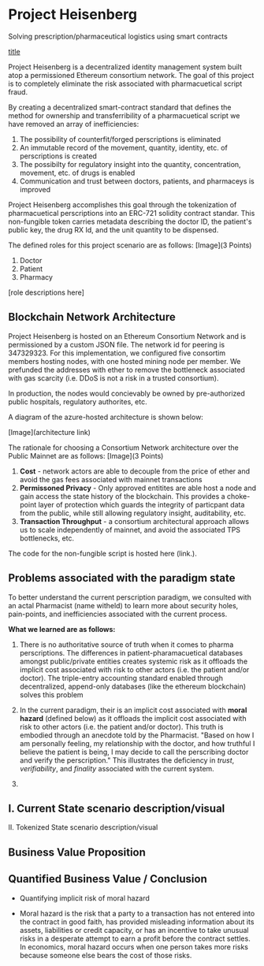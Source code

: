 # Project Heisenberg
Solving prescription/pharmaceutical logistics using smart contracts

[title](https://www.exampleUserFlow.jpg)

Project Heisenberg is a decentralized identity management system built atop a permissioned Ethereum consortium network.  The goal of this project is to completely eliminate the risk associated with pharmacuetical script fraud.

By creating a decentralized smart-contract standard that defines the method for ownership and transferribility of a pharmacuetical script we have removed an array of inefficiencies:
  1. The possibility of counterfit/forged perscriptions is eliminated
  2. An immutable record of the movement, quantity, identity, etc. of perscriptions is created
  3. The possibilty for regulatory insight into the quantity, concentration, movement, etc. of drugs is enabled
  4. Communication and trust between doctors, patients, and pharmaceys is improved
  
Project Heisenberg accomplishes this goal through the tokenization of pharmacuetical perscriptions into an ERC-721 solidity contract standar.  This non-fungible token carries metadata describing the doctor ID, the patient's public key, the drug RX Id, and the unit quantity to be dispensed.

The defined roles for this project scenario are as follows:
[Image](3 Points)
  1. Doctor
  2. Patient
  3. Pharmacy
  
 [role descriptions here]
 
## Blockchain Network Architecture
Project Heisenberg is hosted on an Ethereum Consortium Network and is permissioned by a custom JSON file.  The network id for peering is 347329323.  For this implementation, we configured five consortim members hosting nodes, with one hosted mining node per member.  We prefunded the addresses with  ether to remove the bottleneck associated with gas scarcity (i.e. DDoS is not a risk in a trusted consortium). 

In production, the nodes would concievably be owned by pre-authorized public hospitals, regulatory authorites, etc. 

A diagram of the azure-hosted architecture is shown below:

[Image](architecture link)

The rationale for choosing a Consortium Network architecture over the Public Mainnet are as follows:
[Image](3 Points)
  1. <b>Cost</b> - network actors are able to decouple from the price of ether and avoid the gas fees associated with mainnet transactions
  2. <b>Permissoned Privacy</b> - Only approved entitites are able host a node and gain access the state history of the blockchain.  This provides a choke-point layer of protection which guards the integrity of particpant data from the public, while still allowing regulatory insight, auditability, etc.
  3. <b>Transaction Throughput</b> - a consortium architectural approach allows us to scale independently of mainnet, and avoid the associated TPS bottlenecks, etc.

The code for the non-fungible script is hosted here (link.). 
 
## Problems associated with the paradigm state
To better understand the current perscription paradigm, we consulted with an actal Pharmacist (name witheld) to learn more about security holes, pain-points, and inefficiencies associated with the current process.

<b>What we learned are as follows:</b>
  1. There is no authoritative source of truth when it comes to pharma perscriptions.  The differences in patient-pharamacuetical databases amongst public/private entities creates systemic risk as it offloads the implicit cost associated with risk to other actors (i.e. the patient and/or doctor).  The triple-entry accounting standard enabled through decentralized, append-only databases (like the ethereum blockchain) solves this problem
  
  2. In the current paradigm, their is an implicit cost associated with <b>moral hazard</b> (defined below) as it offloads the implicit cost associated with risk to other actors (i.e. the patient and/or doctor).  This truth is embodied through an anecdote told by the Pharmacist.  "Based on how I am personally feeling, my relationship with the doctor, and how truthful I believe the patient is being, I may decide to call the perscribing doctor and verify the perscription."  This illustrates the deficiency in <i>trust</i>, <i>verifiability</i>, and <i>finality</i> associated with the current system.
  
  3. 

I. Current State scenario description/visual
  - 
II. Tokenized State scenario description/visual
 
## Business Value Proposition
 
## Quantified Business Value / Conclusion
- Quantifying implicit risk of moral hazard

- Moral hazard is the risk that a party to a transaction has not entered into the contract in good faith, has provided misleading information about its assets, liabilities or credit capacity, or has an incentive to take unusual risks in a desperate attempt to earn a profit before the contract settles.  In economics, moral hazard occurs when one person takes more risks because someone else bears the cost of those risks.
